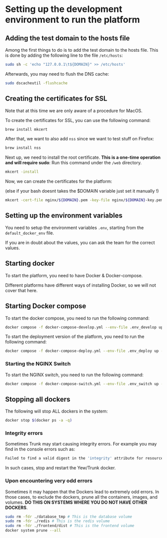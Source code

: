 # Setting up the development environment to run the platform

## Adding the test domain to the hosts file
Among the first things to do is to add the test domain to the hosts file.
This is done by adding the following line to the file `/etc/hosts`:

```bash
sudo sh -c 'echo "127.0.0.1\t${DOMAIN}" >> /etc/hosts'
```

Afterwards, you may need to flush the DNS cache:

```bash
sudo dscacheutil -flushcache
```

## Creating the certificates for SSL

Note that at this time we are only aware of a procedure for MacOS.

To create the certificates for SSL, you can use the following command:

```bash
brew install mkcert
```

After that, we want to also add `nss` since we want to test stuff on Firefox:

```bash
brew install nss
```

Next up, we need to install the root certificate. **This is a one-time operation and will require sudo**:
Run this command under the `/web` directory.

```bash
mkcert -install
```

Now, we can create the certificates for the platform:

(else if your bash doesnt takes the $DOMAIN variable just set it manually !)

```bash
mkcert -cert-file nginx/${DOMAIN}.pem -key-file nginx/${DOMAIN}-key.pem ${DOMAIN}
```

## Setting up the environment variables
You need to setup the environment variables `.env`, starting from the `default_docker_env` file.

If you are in doubt about the values, you can ask the team for the correct values.

## Starting docker
To start the platform, you need to have Docker & Docker-compose.

Different platforms have different ways of installing Docker, so we will not cover that here.

## Starting Docker compose
To start the docker compose, you need to run the following command:

```bash
docker compose -f docker-compose-develop.yml --env-file .env_develop up -d --build -V
```

To start the deployment version of the platform, you need to run the following command:

```bash
docker compose -f docker-compose-deploy.yml --env-file .env_deploy up -d --build -V
```

### Starting the NGINX Switch

To start the NGINX switch, you need to run the following command:

```bash
docker compose -f docker-compose-switch.yml --env-file .env_switch up -d --build -V
```

## Stopping all dockers
The following will stop ALL dockers in the system:

```bash
docker stop $(docker ps -a -q)
```

### Integrity errors
Sometimes Trunk may start causing integrity errors. For example you may find in the console errors such as:

```bash
Failed to find a valid digest in the 'integrity' attribute for resource 'https://emi.local/frontend.js' with computed SHA-384 integrity '328Yb/77DVCU/r2WVi7/JLFi2UQE0ZOtdwEOg0zorekdvvT5nQIbXMf1uFWoXC95'. The resource has been blocked.
```

In such cases, stop and restart the Yew/Trunk docker.

### Upon encountering very odd errors
Sometimes it may happen that the Dockers lead to extremely odd errors. In those cases, to exclude the dockers, prune all the containers, images, and volumes. **DO THIS ON SYSTEMS WHERE YOU DO NOT HAVE OTHER DOCKERS**.

```bash
sudo rm -fdr ./database_tmp # This is the database volume
sudo rm -fdr ./redis # This is the redis volume
sudo rm -fdr ./frontend/dist # This is the frontend volume
docker system prune --all
```